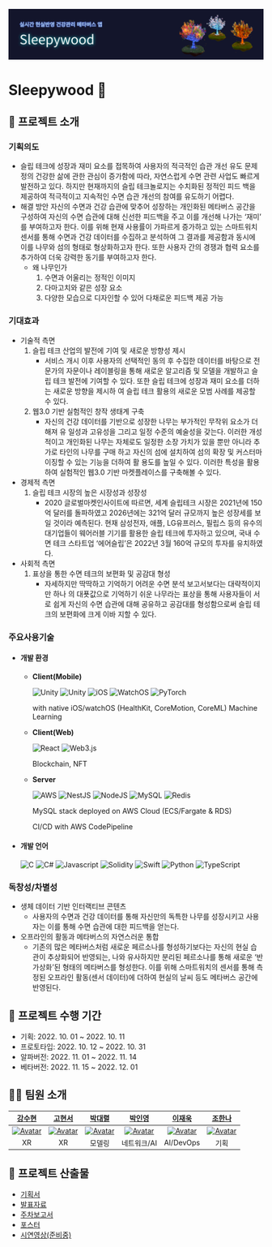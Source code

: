 ![banner](https://github.com/sleepy-wood/.github/blob/main/profile/sleepywood.png)

# Sleepywood 🌲

## 📌 프로젝트 소개

### 기획의도

- 슬립 테크에 성장과 재미 요소를 접목하여 사용자의 적극적인 습관 개선 유도 문제 정의 건강한 삶에 관한 관심이 증가함에 따라, 자연스럽게 수면 관련 사업도 빠르게 발전하고 있다. 하지만 현재까지의 슬립 테크놀로지는 수치화된 정적인 피드
백을 제공하여 적극적이고 지속적인 수면 습관 개선의 참여를 유도하기 어렵다.
- 해결 방안 자신의 수면과 건강 습관에 맞추어 성장하는 개인화된 메타버스 공간을 구성하여 자신의 수면 습관에 대해 신선한 피드백을 주고 이를 개선해 나가는 ‘재미’ 를 부여하고자 한다. 이를 위해 현재 사용률이 가파르게 증가하고 있는 스마트워치 센서를 통해 수면과 건강 데이터를 수집하고 분석하여 그 결과를 제공함과 동시에 이를 나무와 섬의 형태로 형상화하고자 한다. 또한 사용자 간의 경쟁과 협력 요소를
추가하여 더욱 강력한 동기를 부여하고자 한다.
  - 왜 나무인가 
    1) 수면과 어울리는 정적인 이미지 
    2) 다마고치와 같은 성장 요소 
    3) 다양한 모습으로 디자인할 수 있어 다채로운 피드백 제공 가능
    
### 기대효과

- 기술적 측면
  1) 슬립 테크 산업의 발전에 기여 및 새로운 방향성 제시
      - 서비스 개시 이후 사용자의 선택적인 동의 후 수집한 데이터를 바탕으로 전문가의 자문이나 레이블링을 통해 새로운 알고리즘 및 모델을 개발하고 슬립 테크 발전에 기여할 수 있다. 또한 슬립 테크에 성장과 재미 요소를 더하는 새로운 방향을 제시하 여 슬립 테크 활용의 새로운 모범 사례를 제공할 수 있다.
  2) 웹3.0 기반 실험적인 창작 생태계 구축
      - 자신의 건강 데이터를 기반으로 성장한 나무는 부가적인 무작위 요소가 더해져 유 일성과 고유성을 그리고 일정 수준의 예술성을 갖는다. 이러한 개성적이고 개인화된 나무는 자체로도 일정한 소장 가치가 있을 뿐만 아니라 추가로 타인의 나무를 구매
하고 자신의 섬에 설치하여 섬의 확장 및 커스터마이징할 수 있는 기능을 더하여 활 용도를 높일 수 있다. 이러한 특성을 활용하여 실험적인 웹3.0 기반 마켓플레이스를 구축해볼 수 있다.
- 경제적 측면
  1) 슬립 테크 시장의 높은 시장성과 성장성
      - 2020 글로벌마켓인사이트에 따르면, 세계 슬립테크 시장은 2021년에 150억 달러를 돌파하였고 2026년에는 321억 달러 규모까지 높은 성장세를 보일 것이라 예측된다. 현재 삼성전자, 애플, LG유프러스, 필립스 등의 유수의 대기업들이 웨어러블 기기를 활용한 슬립 테크에 투자하고 있으며, 국내 수면 테크 스타트업 ‘에어슬립’은 2022년 3월 160억 규모의 투자를 유치하였다.
- 사회적 측면
  1) 표상을 통한 수면 테크의 보편화 및 공감대 형성
      - 자세하지만 딱딱하고 기억하기 어려운 수면 분석 보고서보다는 대략적이지만 하나 의 대푯값으로 기억하기 쉬운 나무라는 표상을 통해 사용자들이 서로 쉽게 자신의 수면 습관에 대해 공유하고 공감대를 형성함으로써 슬립 테크의 보편화에 크게 이바 지할 수 있다.
      
### 주요사용기술

- #### 개발 환경
  - **Client(Mobile)**
  
  	![Unity](https://img.shields.io/badge/unity-%23000000.svg?style=for-the-badge&logo=unity&logoColor=white) ![Unity](https://img.shields.io/badge/Photon-%23000000.svg?style=for-the-badge&logo=unity&logoColor=white) ![iOS](https://img.shields.io/badge/iOS-000000.svg?style=for-the-badge&logo=iOS&logoColor=white) ![WatchOS](https://img.shields.io/badge/WatchOS-000000.svg?style=for-the-badge&logo=Apple&logoColor=white) ![PyTorch](https://img.shields.io/badge/PyTorch-%23EE4C2C.svg?style=for-the-badge&logo=PyTorch&logoColor=white)

	with native iOS/watchOS (HealthKit, CoreMotion, CoreML) Machine Learning
  - **Client(Web)** 
  
	  ![React](https://img.shields.io/badge/react-%2320232a.svg?style=for-the-badge&logo=react&logoColor=%2361DAFB) ![Web3.js](https://img.shields.io/badge/web3.js-F16822?style=for-the-badge&logo=web3.js&logoColor=white) 
  
	  Blockchain, NFT
  - **Server** 
  
	![AWS](https://img.shields.io/badge/AWS-%23FF9900.svg?style=for-the-badge&logo=amazon-aws&logoColor=white) ![NestJS](https://img.shields.io/badge/nestJS-E0234E?style=for-the-badge&logo=nestJS&logoColor=white) ![NodeJS](https://img.shields.io/badge/node.js-6DA55F?style=for-the-badge&logo=node.js&logoColor=white) ![MySQL](https://img.shields.io/badge/mysql-%2300f.svg?style=for-the-badge&logo=mysql&logoColor=white) ![Redis](https://img.shields.io/badge/redis-%23DD0031.svg?style=for-the-badge&logo=redis&logoColor=white)
  
	MySQL stack deployed on AWS Cloud (ECS/Fargate & RDS) 
  
	CI/CD with AWS CodePipeline

- #### 개발 언어
	![C](https://img.shields.io/badge/c-%2300599C.svg?style=for-the-badge&logo=c&logoColor=white) ![C#](https://img.shields.io/badge/c%23-%23239120.svg?style=for-the-badge&logo=c-sharp&logoColor=white) ![Javascript](https://img.shields.io/badge/javascript-F7DF1E.svg?style=for-the-badge&logo=javascript&logoColor=white) ![Solidity](https://img.shields.io/badge/Solidity-%23363636.svg?style=for-the-badge&logo=solidity&logoColor=white) ![Swift](https://img.shields.io/badge/swift-F54A2A?style=for-the-badge&logo=swift&logoColor=white) ![Python](https://img.shields.io/badge/python-3670A0?style=for-the-badge&logo=python&logoColor=ffdd54) ![TypeScript](https://img.shields.io/badge/typescript-%23007ACC.svg?style=for-the-badge&logo=typescript&logoColor=white)
  
### 독창성/차별성

- 생체 데이터 기반 인터랙티브 콘텐츠
    - 사용자의 수면과 건강 데이터를 통해 자신만의 독특한 나무를 성장시키고 사용자는 이를 통해 수면 습관에 대한 피드백을 얻는다.
- 오프라인의 활동과 메타버스의 자연스러운 통합
    - 기존의 많은 메타버스처럼 새로운 페르소나를 형성하기보다는 자신의 현실 습관이 추상화되어 반영되는, 나와 유사하지만 분리된 페르소나를 통해 새로운 ‘반가상화’된 형태의 메타버스를 형성한다. 이를 위해 스마트워치의 센서를 통해 측정된 오프라인 활동(센서 데이터)에 더하여 현실의 날씨 등도 메타버스 공간에 반영된다.

## 📅 프로젝트 수행 기간

- 기획: 2022\. 10. 01 ~ 2022. 10. 11
- 프로토타입: 2022\. 10. 12 ~ 2022. 10. 31
- 알파버전: 2022\. 11. 01 ~ 2022. 11. 14
- 베타버전: 2022\. 11. 15 ~ 2022. 12. 01

## 🧑‍🚀 팀원 소개

| [강수현](https://github.com/Suhyun77) | [고현서](https://github.com/KoHyeonSeo) | [박대렬](https://github.com/DAERYEOL) | [박인영](https://github.com/PIYoung) | [이재욱](https://github.com/jvvook) | [조한나](https://github.com/DesignerCho) |
| :----: | :----: | :----: | :----: | :----: | :----: |
| <a href="https://github.com/Suhyun77"><img src="https://avatars.githubusercontent.com/u/86099781?v=4" alt="Avatar" width="150px" /></a> | <a href="https://github.com/KoHyeonSeo"><img src="https://avatars.githubusercontent.com/u/76097749?v=4" alt="Avatar" width="150px" /></a> | <a href="https://github.com/DAERYEOL"><img src="https://avatars.githubusercontent.com/u/47146732?v=4" alt="Avatar" width="150px" /></a> | <a href="https://github.com/PIYoung"><img src="https://avatars.githubusercontent.com/u/49637184?v=4" alt="Avatar" width="150px" /></a> | <a href="https://github.com/jvvook"><img src="https://avatars.githubusercontent.com/u/24962972?v=4" alt="Avatar" width="150px" /></a> | <a href="https://github.com/DesignerCho"><img src="https://avatars.githubusercontent.com/u/112854279?v=4" alt="Avatar" width="150px" /></a> | 
| XR | XR | 모델링 | 네트워크/AI | AI/DevOps | 기획 |

## 📜 프로젝트 산출물

- [기획서](https://github.com/sleepy-wood/Overview/blob/main/%EA%B8%B0%ED%9A%8D%EC%84%9C/Sleepywood%20%EA%B8%B0%ED%9A%8D%EC%95%88.pdf)
- [발표자료](https://github.com/sleepy-wood/Overview/tree/main/%EB%B0%9C%ED%91%9C%EC%9E%90%EB%A3%8C)
- [주차보고서](https://github.com/sleepy-wood/Overview/tree/main/%EC%A3%BC%EC%B0%A8%EB%B3%B4%EA%B3%A0%EC%84%9C)
- [포스터](https://github.com/sleepy-wood/Overview/blob/main/2-11_Build-Up.png)
- [시연영상(준비중)](https://github.com/sleepy-wood/Overview/blob/main/%EA%B8%B0%ED%9A%8D%EC%84%9C/Sleepywood%20%EA%B8%B0%ED%9A%8D%EC%95%88.pdf)
